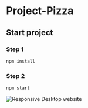 # Project-Pizza

## Start project

### Step 1

`npm install`

### Step 2

`npm start`


![Responsive Desktop website](src/assets/site.png)